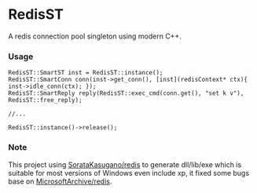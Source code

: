 # RedisST
A redis connection pool singleton using modern C++.

### Usage
    RedisST::SmartST inst = RedisST::instance();
    RedisST::SmartConn conn(inst->get_conn(), [inst](redisContext* ctx){ inst->idle_conn(ctx); });
    RedisST::SmartReply reply(RedisST::exec_cmd(conn.get(), "set k v"), RedisST::free_reply);
    
    //...
    
    RedisST::instance()->release();

### Note
This project using [SorataKasugano/redis](https://github.com/SorataKasugano/redis) to generate dll/lib/exe 
which is suitable for most versions of Windows even include xp,
it fixed some bugs base on [MicrosoftArchive/redis](https://github.com/MicrosoftArchive/redis).
